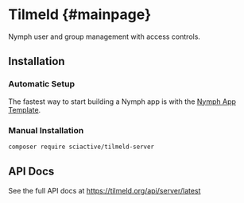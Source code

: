 # Tilmeld {#mainpage}

Nymph user and group management with access controls.

## Installation

### Automatic Setup

The fastest way to start building a Nymph app is with the [Nymph App Template](https://github.com/hperrin/nymph-template).

### Manual Installation

```sh
composer require sciactive/tilmeld-server
```

## API Docs

See the full API docs at https://tilmeld.org/api/server/latest
